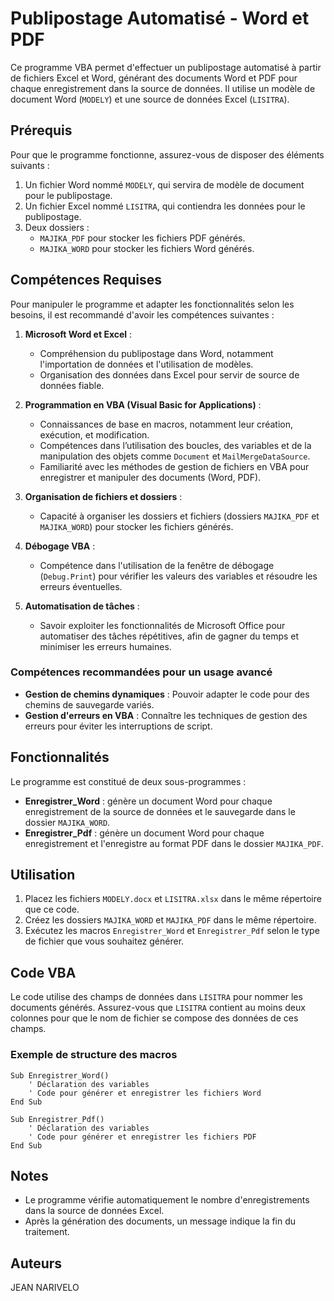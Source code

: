 
# Publipostage Automatisé - Word et PDF

Ce programme VBA permet d'effectuer un publipostage automatisé à partir de fichiers Excel et Word, générant des documents Word et PDF pour chaque enregistrement dans la source de données. Il utilise un modèle de document Word (`MODELY`) et une source de données Excel (`LISITRA`).

## Prérequis

Pour que le programme fonctionne, assurez-vous de disposer des éléments suivants :
1. Un fichier Word nommé `MODELY`, qui servira de modèle de document pour le publipostage.
2. Un fichier Excel nommé `LISITRA`, qui contiendra les données pour le publipostage.
3. Deux dossiers :
   - `MAJIKA_PDF` pour stocker les fichiers PDF générés.
   - `MAJIKA_WORD` pour stocker les fichiers Word générés.

## Compétences Requises

Pour manipuler le programme et adapter les fonctionnalités selon les besoins, il est recommandé d'avoir les compétences suivantes :

1. **Microsoft Word et Excel** :
   - Compréhension du publipostage dans Word, notamment l'importation de données et l'utilisation de modèles.
   - Organisation des données dans Excel pour servir de source de données fiable.

2. **Programmation en VBA (Visual Basic for Applications)** :
   - Connaissances de base en macros, notamment leur création, exécution, et modification.
   - Compétences dans l’utilisation des boucles, des variables et de la manipulation des objets comme `Document` et `MailMergeDataSource`.
   - Familiarité avec les méthodes de gestion de fichiers en VBA pour enregistrer et manipuler des documents (Word, PDF).

3. **Organisation de fichiers et dossiers** :
   - Capacité à organiser les dossiers et fichiers (dossiers `MAJIKA_PDF` et `MAJIKA_WORD`) pour stocker les fichiers générés.

4. **Débogage VBA** :
   - Compétence dans l'utilisation de la fenêtre de débogage (`Debug.Print`) pour vérifier les valeurs des variables et résoudre les erreurs éventuelles.

5. **Automatisation de tâches** :
   - Savoir exploiter les fonctionnalités de Microsoft Office pour automatiser des tâches répétitives, afin de gagner du temps et minimiser les erreurs humaines.

### Compétences recommandées pour un usage avancé
- **Gestion de chemins dynamiques** : Pouvoir adapter le code pour des chemins de sauvegarde variés.
- **Gestion d'erreurs en VBA** : Connaître les techniques de gestion des erreurs pour éviter les interruptions de script.

## Fonctionnalités

Le programme est constitué de deux sous-programmes :

- **Enregistrer_Word** : génère un document Word pour chaque enregistrement de la source de données et le sauvegarde dans le dossier `MAJIKA_WORD`.
- **Enregistrer_Pdf** : génère un document Word pour chaque enregistrement et l'enregistre au format PDF dans le dossier `MAJIKA_PDF`.

## Utilisation

1. Placez les fichiers `MODELY.docx` et `LISITRA.xlsx` dans le même répertoire que ce code.
2. Créez les dossiers `MAJIKA_WORD` et `MAJIKA_PDF` dans le même répertoire.
3. Exécutez les macros `Enregistrer_Word` et `Enregistrer_Pdf` selon le type de fichier que vous souhaitez générer.

## Code VBA

Le code utilise des champs de données dans `LISITRA` pour nommer les documents générés. Assurez-vous que `LISITRA` contient au moins deux colonnes pour que le nom de fichier se compose des données de ces champs.

### Exemple de structure des macros

```vba
Sub Enregistrer_Word()
    ' Déclaration des variables
    ' Code pour générer et enregistrer les fichiers Word
End Sub

Sub Enregistrer_Pdf()
    ' Déclaration des variables
    ' Code pour générer et enregistrer les fichiers PDF
End Sub
```

## Notes

- Le programme vérifie automatiquement le nombre d'enregistrements dans la source de données Excel.
- Après la génération des documents, un message indique la fin du traitement.

## Auteurs

JEAN NARIVELO
